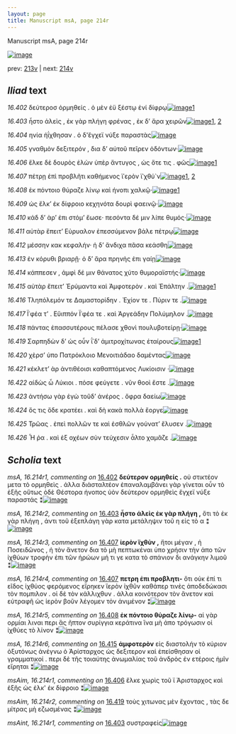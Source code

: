 ```yaml
---
layout: page
title: Manuscript msA, page 214r
---
```


Manuscript msA, page 214r

[![image](http://www.homermultitext.org/iipsrv?OBJ=IIP,1.0&FIF=/project/homer/pyramidal/deepzoom/hmt/vaimg/2017a/VA214RN_0385.tif&WID=100&CVT=JPEG)](http://www.homermultitext.org/ict2/?urn=urn:cite2:hmt:vaimg.2017a:VA214RN_0385)

prev:  [213v](../213v/) | next:  [214v](../214v/)

## *Iliad* text

*16.402* <a id="16.402"/> δεύτεροσ ὁρμηθείς . ὁ μὲν ἐϋ ξέστῳ ἐνί δίφρῳ[![image](http://www.homermultitext.org/iipsrv?OBJ=IIP,1.0&FIF=/project/homer/pyramidal/deepzoom/hmt/vaimg/2017a/VA214RN_0385.tif&RGN=0.1988,0.1970,0.3874,0.02822&WID=1000&CVT=JPEG)](http://www.homermultitext.org/ict2/?urn=urn:cite2:hmt:vaimg.2017a:VA214RN_0385@0.1988,0.1970,0.3874,0.02822)[1](#msA_16.214r1)

*16.403* <a id="16.403"/> ἧστο ἀλεὶς , ἐκ γὰρ πλήγη φρένας , ἐκ δ’ ἄρα χειρῶν[![image](http://www.homermultitext.org/iipsrv?OBJ=IIP,1.0&FIF=/project/homer/pyramidal/deepzoom/hmt/vaimg/2017a/VA214RN_0385.tif&RGN=0.2001,0.2160,0.3972,0.02863&WID=1000&CVT=JPEG)](http://www.homermultitext.org/ict2/?urn=urn:cite2:hmt:vaimg.2017a:VA214RN_0385@0.2001,0.2160,0.3972,0.02863)[1](#msA_16.214r2), [2](#msAint_16.214r1)

*16.404* <a id="16.404"/> ηνία ἠΐχθησαν . ὁ δ'ἔγχεϊ νύξε παραστὰς[![image](http://www.homermultitext.org/iipsrv?OBJ=IIP,1.0&FIF=/project/homer/pyramidal/deepzoom/hmt/vaimg/2017a/VA214RN_0385.tif&RGN=0.1992,0.2367,0.3639,0.02822&WID=1000&CVT=JPEG)](http://www.homermultitext.org/ict2/?urn=urn:cite2:hmt:vaimg.2017a:VA214RN_0385@0.1992,0.2367,0.3639,0.02822)

*16.405* <a id="16.405"/> γναθμὸν δεξιτερόν , δια δ’ αὐτοῦ πεῖρεν ὀδόντων·[![image](http://www.homermultitext.org/iipsrv?OBJ=IIP,1.0&FIF=/project/homer/pyramidal/deepzoom/hmt/vaimg/2017a/VA214RN_0385.tif&RGN=0.1914,0.2584,0.4084,0.02393&WID=1000&CVT=JPEG)](http://www.homermultitext.org/ict2/?urn=urn:cite2:hmt:vaimg.2017a:VA214RN_0385@0.1914,0.2584,0.4084,0.02393)

*16.406* <a id="16.406"/> ἕλκε δὲ δουρὸς ἑλὼν ὑπὲρ ἄντυγος , ὡς ὅτε τις . φῶς[![image](http://www.homermultitext.org/iipsrv?OBJ=IIP,1.0&FIF=/project/homer/pyramidal/deepzoom/hmt/vaimg/2017a/VA214RN_0385.tif&RGN=0.1957,0.2748,0.4059,0.02891&WID=1000&CVT=JPEG)](http://www.homermultitext.org/ict2/?urn=urn:cite2:hmt:vaimg.2017a:VA214RN_0385@0.1957,0.2748,0.4059,0.02891)[1](#msAim_16.214r1)

*16.407* <a id="16.407"/> πέτρῃ ἐπὶ προβλῆτι καθήμενος ϊ῾ερὸν ϊ᾿χθύ`ν[![image](http://www.homermultitext.org/iipsrv?OBJ=IIP,1.0&FIF=/project/homer/pyramidal/deepzoom/hmt/vaimg/2017a/VA214RN_0385.tif&RGN=0.1909,0.2925,0.3826,0.02628&WID=1000&CVT=JPEG)](http://www.homermultitext.org/ict2/?urn=urn:cite2:hmt:vaimg.2017a:VA214RN_0385@0.1909,0.2925,0.3826,0.02628)[1](#msA_16.214r4), [2](#msA_16.214r3)

*16.408* <a id="16.408"/> ἐκ πόντοιο θύραζε λίνῳ καὶ ήνοπι χαλκῷ·[![image](http://www.homermultitext.org/iipsrv?OBJ=IIP,1.0&FIF=/project/homer/pyramidal/deepzoom/hmt/vaimg/2017a/VA214RN_0385.tif&RGN=0.1927,0.3120,0.3788,0.02600&WID=1000&CVT=JPEG)](http://www.homermultitext.org/ict2/?urn=urn:cite2:hmt:vaimg.2017a:VA214RN_0385@0.1927,0.3120,0.3788,0.02600)[1](#msA_16.214r5)

*16.409* <a id="16.409"/> ώς ἕλκ’ ἐκ δίφροιο κεχηνότα δουρὶ φαεινῷ·[![image](http://www.homermultitext.org/iipsrv?OBJ=IIP,1.0&FIF=/project/homer/pyramidal/deepzoom/hmt/vaimg/2017a/VA214RN_0385.tif&RGN=0.1896,0.3310,0.3954,0.02794&WID=1000&CVT=JPEG)](http://www.homermultitext.org/ict2/?urn=urn:cite2:hmt:vaimg.2017a:VA214RN_0385@0.1896,0.3310,0.3954,0.02794)

*16.410* <a id="16.410"/> κάδ δ’ ὰρ’ ἐπι στόμ’ ἔωσε· πεσόντα δέ μιν λίπε θυμός·[![image](http://www.homermultitext.org/iipsrv?OBJ=IIP,1.0&FIF=/project/homer/pyramidal/deepzoom/hmt/vaimg/2017a/VA214RN_0385.tif&RGN=0.1909,0.3510,0.4036,0.02337&WID=1000&CVT=JPEG)](http://www.homermultitext.org/ict2/?urn=urn:cite2:hmt:vaimg.2017a:VA214RN_0385@0.1909,0.3510,0.4036,0.02337)

*16.411* <a id="16.411"/> αὐτὰρ ἔπειτ’ Εὐρυαλον ἐπεσσύμενον βάλε πέτρῳ[![image](http://www.homermultitext.org/iipsrv?OBJ=IIP,1.0&FIF=/project/homer/pyramidal/deepzoom/hmt/vaimg/2017a/VA214RN_0385.tif&RGN=0.1899,0.3672,0.4011,0.02766&WID=1000&CVT=JPEG)](http://www.homermultitext.org/ict2/?urn=urn:cite2:hmt:vaimg.2017a:VA214RN_0385@0.1899,0.3672,0.4011,0.02766)

*16.412* <a id="16.412"/> μέσσην κακ κεφαλήν· ἡ δ’ ἄνδιχα πᾶσα κεάσθη[![image](http://www.homermultitext.org/iipsrv?OBJ=IIP,1.0&FIF=/project/homer/pyramidal/deepzoom/hmt/vaimg/2017a/VA214RN_0385.tif&RGN=0.1922,0.3873,0.4033,0.02559&WID=1000&CVT=JPEG)](http://www.homermultitext.org/ict2/?urn=urn:cite2:hmt:vaimg.2017a:VA214RN_0385@0.1922,0.3873,0.4033,0.02559)

*16.413* <a id="16.413"/> ἐν κόρυθι βριαρῇ· ὁ δ’ ἄρα πρηνὴς ἐπι γαίῃ[![image](http://www.homermultitext.org/iipsrv?OBJ=IIP,1.0&FIF=/project/homer/pyramidal/deepzoom/hmt/vaimg/2017a/VA214RN_0385.tif&RGN=0.1887,0.4057,0.3791,0.02766&WID=1000&CVT=JPEG)](http://www.homermultitext.org/ict2/?urn=urn:cite2:hmt:vaimg.2017a:VA214RN_0385@0.1887,0.4057,0.3791,0.02766)

*16.414* <a id="16.414"/> κάππεσεν , ἀμφὶ δέ μιν θάνατος χύτο θυμοραϊστής·[![image](http://www.homermultitext.org/iipsrv?OBJ=IIP,1.0&FIF=/project/homer/pyramidal/deepzoom/hmt/vaimg/2017a/VA214RN_0385.tif&RGN=0.1892,0.4254,0.4071,0.02531&WID=1000&CVT=JPEG)](http://www.homermultitext.org/ict2/?urn=urn:cite2:hmt:vaimg.2017a:VA214RN_0385@0.1892,0.4254,0.4071,0.02531)

*16.415* <a id="16.415"/> αὐτὰρ ἔπειτ’ Ἐρύμαντα καὶ Ἀμφοτερὸν . καὶ Ἐπάλτην .[![image](http://www.homermultitext.org/iipsrv?OBJ=IIP,1.0&FIF=/project/homer/pyramidal/deepzoom/hmt/vaimg/2017a/VA214RN_0385.tif&RGN=0.1857,0.4408,0.4160,0.02891&WID=1000&CVT=JPEG)](http://www.homermultitext.org/ict2/?urn=urn:cite2:hmt:vaimg.2017a:VA214RN_0385@0.1857,0.4408,0.4160,0.02891)[1](#msA_16.214r6)

*16.416* <a id="16.416"/> Τληπόλεμόν τε Δαμαστορίδην . Ἐχίον τε . Πύριν τε .[![image](http://www.homermultitext.org/iipsrv?OBJ=IIP,1.0&FIF=/project/homer/pyramidal/deepzoom/hmt/vaimg/2017a/VA214RN_0385.tif&RGN=0.1800,0.4628,0.4112,0.02503&WID=1000&CVT=JPEG)](http://www.homermultitext.org/ict2/?urn=urn:cite2:hmt:vaimg.2017a:VA214RN_0385@0.1800,0.4628,0.4112,0.02503)

*16.417* <a id="16.417"/> Ϊ᾿φέα τ’ . Εὔιππόν Ϊ᾿φέα τε . καὶ Ἀργεάδην Πολύμηλον .[![image](http://www.homermultitext.org/iipsrv?OBJ=IIP,1.0&FIF=/project/homer/pyramidal/deepzoom/hmt/vaimg/2017a/VA214RN_0385.tif&RGN=0.1879,0.4823,0.3915,0.02393&WID=1000&CVT=JPEG)](http://www.homermultitext.org/ict2/?urn=urn:cite2:hmt:vaimg.2017a:VA214RN_0385@0.1879,0.4823,0.3915,0.02393)

*16.418* <a id="16.418"/> πάντας ἐπασσυτέρους πέλασε χθονὶ πουλυβοτείρῃ·[![image](http://www.homermultitext.org/iipsrv?OBJ=IIP,1.0&FIF=/project/homer/pyramidal/deepzoom/hmt/vaimg/2017a/VA214RN_0385.tif&RGN=0.1804,0.5007,0.4259,0.02503&WID=1000&CVT=JPEG)](http://www.homermultitext.org/ict2/?urn=urn:cite2:hmt:vaimg.2017a:VA214RN_0385@0.1804,0.5007,0.4259,0.02503)

*16.419* <a id="16.419"/> Σαρπηδὼν δ’ ὡς οὖν ΐ᾿δ’ ἀμιτροχίτωνας ἑταίρους[![image](http://www.homermultitext.org/iipsrv?OBJ=IIP,1.0&FIF=/project/homer/pyramidal/deepzoom/hmt/vaimg/2017a/VA214RN_0385.tif&RGN=0.1879,0.5177,0.4007,0.02794&WID=1000&CVT=JPEG)](http://www.homermultitext.org/ict2/?urn=urn:cite2:hmt:vaimg.2017a:VA214RN_0385@0.1879,0.5177,0.4007,0.02794)[1](#msAim_16.214r2)

*16.420* <a id="16.420"/> χὲρσ’ ὑπο Πατρόκλοιο Μενοιτιάδαο δαμέντας[![image](http://www.homermultitext.org/iipsrv?OBJ=IIP,1.0&FIF=/project/homer/pyramidal/deepzoom/hmt/vaimg/2017a/VA214RN_0385.tif&RGN=0.1822,0.5391,0.3928,0.02434&WID=1000&CVT=JPEG)](http://www.homermultitext.org/ict2/?urn=urn:cite2:hmt:vaimg.2017a:VA214RN_0385@0.1822,0.5391,0.3928,0.02434)

*16.421* <a id="16.421"/> κέκλετ’ ὰρ ἀντιθέοισι καθαπτόμενος Λυκίοισιν ·[![image](http://www.homermultitext.org/iipsrv?OBJ=IIP,1.0&FIF=/project/homer/pyramidal/deepzoom/hmt/vaimg/2017a/VA214RN_0385.tif&RGN=0.1857,0.5578,0.3884,0.02337&WID=1000&CVT=JPEG)](http://www.homermultitext.org/ict2/?urn=urn:cite2:hmt:vaimg.2017a:VA214RN_0385@0.1857,0.5578,0.3884,0.02337)

*16.422* <a id="16.422"/> αἰδὼς ὦ Λύκιοι . πόσε φεύγετε . νῦν θοοὶ ἔστε .[![image](http://www.homermultitext.org/iipsrv?OBJ=IIP,1.0&FIF=/project/homer/pyramidal/deepzoom/hmt/vaimg/2017a/VA214RN_0385.tif&RGN=0.1782,0.5743,0.3489,0.02559&WID=1000&CVT=JPEG)](http://www.homermultitext.org/ict2/?urn=urn:cite2:hmt:vaimg.2017a:VA214RN_0385@0.1782,0.5743,0.3489,0.02559)

*16.423* <a id="16.423"/> ἀντήσω γὰρ ἐγὼ τοῦδ’ ἀνέρος . ὄφρα δαείω[![image](http://www.homermultitext.org/iipsrv?OBJ=IIP,1.0&FIF=/project/homer/pyramidal/deepzoom/hmt/vaimg/2017a/VA214RN_0385.tif&RGN=0.1844,0.5950,0.3362,0.02531&WID=1000&CVT=JPEG)](http://www.homermultitext.org/ict2/?urn=urn:cite2:hmt:vaimg.2017a:VA214RN_0385@0.1844,0.5950,0.3362,0.02531)

*16.424* <a id="16.424"/> ὅς τις ὅδε κρατέει . καὶ δὴ κακὰ πολλὰ ἔοργε[![image](http://www.homermultitext.org/iipsrv?OBJ=IIP,1.0&FIF=/project/homer/pyramidal/deepzoom/hmt/vaimg/2017a/VA214RN_0385.tif&RGN=0.1883,0.6134,0.3670,0.02434&WID=1000&CVT=JPEG)](http://www.homermultitext.org/ict2/?urn=urn:cite2:hmt:vaimg.2017a:VA214RN_0385@0.1883,0.6134,0.3670,0.02434)

*16.425* <a id="16.425"/> Τρῶας . ἐπεὶ πολλῶν τε καὶ ἐσθλῶν γούνατ’ ἔλυσεν .[![image](http://www.homermultitext.org/iipsrv?OBJ=IIP,1.0&FIF=/project/homer/pyramidal/deepzoom/hmt/vaimg/2017a/VA214RN_0385.tif&RGN=0.1800,0.6331,0.4151,0.02503&WID=1000&CVT=JPEG)](http://www.homermultitext.org/ict2/?urn=urn:cite2:hmt:vaimg.2017a:VA214RN_0385@0.1800,0.6331,0.4151,0.02503)

*16.426* <a id="16.426"/> Ἦ ῥα . καὶ ἐξ οχέων σὺν τεύχεσιν ἆλτο χαμᾶζε .[![image](http://www.homermultitext.org/iipsrv?OBJ=IIP,1.0&FIF=/project/homer/pyramidal/deepzoom/hmt/vaimg/2017a/VA214RN_0385.tif&RGN=0.1822,0.6502,0.3976,0.03320&WID=1000&CVT=JPEG)](http://www.homermultitext.org/ict2/?urn=urn:cite2:hmt:vaimg.2017a:VA214RN_0385@0.1822,0.6502,0.3976,0.03320)

## *Scholia* text

*msA, 16.214r1, commenting on* [16.402](#16.402)  <a id="msA_16.214r1"/> **δεύτερον ορμηθείς .** οὐ στικτέον μετα τὸ ορμηθεὶς . ἀλλα διἀσταλτέον ἐπαναλαμβάνει γὰρ γίνεται οὖν τὸ ἑξῆς οὕτως ὁδὲ Θέστορα ήνοπος ὑὸν δεύτερον ορμηθεὶς ἔγχεϊ νύξε παραστάς ⁑[![image](http://www.homermultitext.org/iipsrv?OBJ=IIP,1.0&FIF=/project/homer/pyramidal/deepzoom/hmt/vaimg/2017a/VA214RN_0385.tif&RGN=0.1977,0.07842,0.6015,0.03887&WID=1000&CVT=JPEG)](http://www.homermultitext.org/ict2/?urn=urn:cite2:hmt:vaimg.2017a:VA214RN_0385@0.1977,0.07842,0.6015,0.03887)

*msA, 16.214r2, commenting on* [16.403](#16.403)  <a id="msA_16.214r2"/> **ἧστο ἁλεὶς ἐκ γὰρ πλήγη ,** ὅτι τὸ ἐκ γὰρ πλήγη , ἀντι τοῦ ἐξεπλάγη γὰρ κατα μετάληψιν τοῦ η εἰς τὸ α ⁑[![image](http://www.homermultitext.org/iipsrv?OBJ=IIP,1.0&FIF=/project/homer/pyramidal/deepzoom/hmt/vaimg/2017a/VA214RN_0385.tif&RGN=0.2015,0.1003,0.5827,0.02490&WID=1000&CVT=JPEG)](http://www.homermultitext.org/ict2/?urn=urn:cite2:hmt:vaimg.2017a:VA214RN_0385@0.2015,0.1003,0.5827,0.02490)

*msA, 16.214r3, commenting on* [16.407](#16.407)  <a id="msA_16.214r3"/> **ἱερὸν ϊχθὺν ,** ἤτοι μέγαν , ἠ Ποσειδῶνος , ἠ τὸν ἄνετον δια τὸ μὴ πεπτωκέναι ὑπο χρήσιν τὴν ἀπο τῶν ἰχθύων τροφὴν ἐπι τῶν ἡρώων μή τι γε κατα τὸ σπάνιον δι ανάγκην λιμοῦ ⁑[![image](http://www.homermultitext.org/iipsrv?OBJ=IIP,1.0&FIF=/project/homer/pyramidal/deepzoom/hmt/vaimg/2017a/VA214RN_0385.tif&RGN=0.1955,0.1144,0.6177,0.02669&WID=1000&CVT=JPEG)](http://www.homermultitext.org/ict2/?urn=urn:cite2:hmt:vaimg.2017a:VA214RN_0385@0.1955,0.1144,0.6177,0.02669)

*msA, 16.214r4, commenting on* [16.407](#16.407)  <a id="msA_16.214r4"/> **πετρη ἐπι προβλητι-** ὅτι οὐκ ἐπί τι εῖδος ἰχθύος φερόμενος εἴρηκεν ἵερὸν ἰχθῦν καθάπερ τινὲς ἀποδεδώκασι τὸν πομπιλον . οἱ δὲ τὸν κάλλιχθυν . ἀλλα κοινότερον τὸν ἄνετον καὶ εὐτραφῆ ὡς ἱερὸν βοῦν λέγομεν τὀν ἀνιμένον ⁑[![image](http://www.homermultitext.org/iipsrv?OBJ=IIP,1.0&FIF=/project/homer/pyramidal/deepzoom/hmt/vaimg/2017a/VA214RN_0385.tif&RGN=0.6100,0.3041,0.1758,0.08382&WID=1000&CVT=JPEG)](http://www.homermultitext.org/ict2/?urn=urn:cite2:hmt:vaimg.2017a:VA214RN_0385@0.6100,0.3041,0.1758,0.08382)

*msA, 16.214r5, commenting on* [16.408](#16.408)  <a id="msA_16.214r5"/> **ἐκ πόντοιο θύραζε λίνῳ-** αἱ γὰρ ορμίαι λιναι περι ἃς ῆπτον συρίγγια κεράτινα ἵνα μὴ ἀπο τρόγωσιν οἱ ἰχθύες τὸ λίνον ⁑[![image](http://www.homermultitext.org/iipsrv?OBJ=IIP,1.0&FIF=/project/homer/pyramidal/deepzoom/hmt/vaimg/2017a/VA214RN_0385.tif&RGN=0.6104,0.3853,0.1979,0.04952&WID=1000&CVT=JPEG)](http://www.homermultitext.org/ict2/?urn=urn:cite2:hmt:vaimg.2017a:VA214RN_0385@0.6104,0.3853,0.1979,0.04952)

*msA, 16.214r6, commenting on* [16.415](#16.415)  <a id="msA_16.214r6"/> **ἀμφοτερὸν** εἰς διαστολήν τὸ κύριον ὀξυτόνως ἀνέγνω ὁ Ἀρίσταρχος ὡς δεξιτερον καὶ ἐπείσθησαν οἱ γραμματικοί . περι δὲ τῆς τοιαύτης ἀνωμαλίας τοῦ ἀνδρὸς ἐν ετέροις ἡμῖν εἴρηται ⁑[![image](http://www.homermultitext.org/iipsrv?OBJ=IIP,1.0&FIF=/project/homer/pyramidal/deepzoom/hmt/vaimg/2017a/VA214RN_0385.tif&RGN=0.6127,0.4295,0.1741,0.07234&WID=1000&CVT=JPEG)](http://www.homermultitext.org/ict2/?urn=urn:cite2:hmt:vaimg.2017a:VA214RN_0385@0.6127,0.4295,0.1741,0.07234)

*msAim, 16.214r1, commenting on* [16.406](#16.406)  <a id="msAim_16.214r1"/> ἕλκε χωρὶς τοῦ ϊ Ἀρισταρχος καὶ ἑξῆς ὡς ἑλκ' ἐκ δίφροιο ⁑[![image](http://www.homermultitext.org/iipsrv?OBJ=IIP,1.0&FIF=/project/homer/pyramidal/deepzoom/hmt/vaimg/2017a/VA214RN_0385.tif&RGN=0.6028,0.2766,0.08917,0.03043&WID=1000&CVT=JPEG)](http://www.homermultitext.org/ict2/?urn=urn:cite2:hmt:vaimg.2017a:VA214RN_0385@0.6028,0.2766,0.08917,0.03043)

*msAim, 16.214r2, commenting on* [16.419](#16.419)  <a id="msAim_16.214r2"/> τοὺς χιτωνας μὲν ἔχοντας , τὰς δε μίτρας μὴ εζωσμένας ⁑[![image](http://www.homermultitext.org/iipsrv?OBJ=IIP,1.0&FIF=/project/homer/pyramidal/deepzoom/hmt/vaimg/2017a/VA214RN_0385.tif&RGN=0.6096,0.5253,0.06577,0.03375&WID=1000&CVT=JPEG)](http://www.homermultitext.org/ict2/?urn=urn:cite2:hmt:vaimg.2017a:VA214RN_0385@0.6096,0.5253,0.06577,0.03375)

*msAint, 16.214r1, commenting on* [16.403](#16.403)  <a id="msAint_16.214r1"/> συστραφείς[![image](http://www.homermultitext.org/iipsrv?OBJ=IIP,1.0&FIF=/project/homer/pyramidal/deepzoom/hmt/vaimg/2017a/VA214RN_0385.tif&RGN=0.1371,0.2141,0.05564,0.01964&WID=1000&CVT=JPEG)](http://www.homermultitext.org/ict2/?urn=urn:cite2:hmt:vaimg.2017a:VA214RN_0385@0.1371,0.2141,0.05564,0.01964)